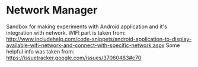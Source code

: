 # Network Manager
Sandbox for making experiments with Android application and it's integration with network.
WIFI part is taken from: 
http://www.includehelp.com/code-snippets/android-application-to-display-available-wifi-network-and-connect-with-specific-network.aspx
Some helpful info was taken from: https://issuetracker.google.com/issues/37060483#c70 

